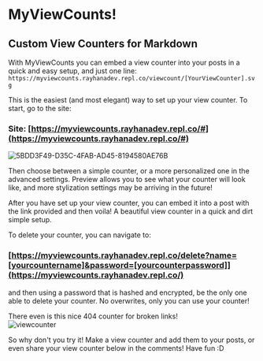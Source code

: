# **MyViewCounts!**
## Custom View Counters for Markdown

With MyViewCounts you can embed a view counter into your posts in a quick and easy setup, and just one line:
`https://myviewcounts.rayhanadev.repl.co/viewcount/[YourViewCounter].svg`

This is the easiest (and most elegant) way to set up your view counter. To start, go to the site:

### **Site**: [https://myviewcounts.rayhanadev.repl.co/#](https://myviewcounts.rayhanadev.repl.co/#)
![5BDD3F49-D35C-4FAB-AD45-8194580AE76B](https://storage.googleapis.com/replit/images/1616335862741_ecdd8f2ef8457f1927df584ac0fc02f7.jpeg)

Then choose between a simple counter, or a more personalized one in the advanced settings. Preview allows you to see what your counter will look like, and more stylization settings may be arriving in the future!

After you have set up your view counter, you can embed it into a post with the link provided and then voila! A beautiful view counter in a quick and dirt simple setup.

To delete your counter, you can navigate to:
### [https://myviewcounts.rayhanadev.repl.co/delete?name=[yourcountername]&password=[yourcounterpassword]](https://myviewcounts.rayhanadev.repl.co/)

and then using a password that is hashed and encrypted, be the only one able to delete your counter. No overwrites, only you can use your counter!

There even is this nice 404 counter for broken links!
<br>
![viewcounter](https://myviewcounts.rayhanadev.repl.co/viewcount/alkdjfasldjfkasldfjk.svg)


So why don't you try it! Make a view counter and add them to your posts, or even share your view counter below in the comments! Have fun :D

